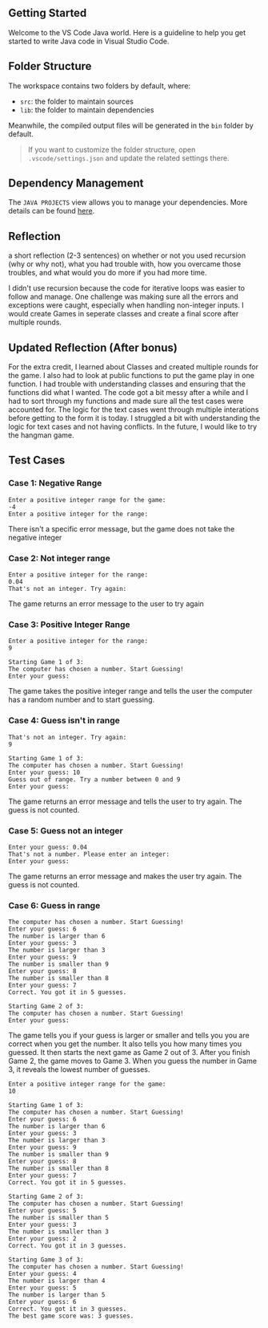 ## Getting Started

Welcome to the VS Code Java world. Here is a guideline to help you get started to write Java code in Visual Studio Code.

## Folder Structure

The workspace contains two folders by default, where:

- `src`: the folder to maintain sources
- `lib`: the folder to maintain dependencies

Meanwhile, the compiled output files will be generated in the `bin` folder by default.

> If you want to customize the folder structure, open `.vscode/settings.json` and update the related settings there.

## Dependency Management

The `JAVA PROJECTS` view allows you to manage your dependencies. More details can be found [here](https://github.com/microsoft/vscode-java-dependency#manage-dependencies).

## Reflection 

a short reflection (2-3 sentences) on whether or not you used recursion (why or why not), what you had trouble with, how you overcame those troubles, and what would you do more if you had more time. 

I didn't use recursion because the code for iterative loops was easier to follow and manage. One challenge was making sure all the errors and exceptions were caught, especially when handling non-integer inputs. I would create Games in seperate classes and create a final score after multiple rounds. 

## Updated Reflection (After bonus) 
For the extra credit, I learned about Classes and created multiple rounds for the game. I also had to look at public functions to put the game play in one function. I had trouble with understanding classes and ensuring that the functions did what I wanted. The code got a bit messy after a while and I had to sort through my functions and made sure all the test cases were accounted for. The logic for the text cases went through multiple interations before getting to the form it is today. I struggled a bit with understanding the logic for text cases and not having conflicts. In the future, I would like to try the hangman game. 

## Test Cases 

### Case 1: Negative Range 

```  
Enter a positive integer range for the game:
-4
Enter a positive integer for the range:
```

There isn't a specific error message, but the game does not take the negative integer 

### Case 2: Not integer range 

```
Enter a positive integer for the range:
0.04
That's not an integer. Try again:
```
The game returns an error message to the user to try again 

### Case 3: Positive Integer Range 

```
Enter a positive integer for the range:
9

Starting Game 1 of 3:
The computer has chosen a number. Start Guessing!
Enter your guess:
```
The game takes the positive integer range and tells the user the computer has a random number and to start guessing. 

### Case 4: Guess isn't in range 

``` 
That's not an integer. Try again:
9

Starting Game 1 of 3:
The computer has chosen a number. Start Guessing!
Enter your guess: 10
Guess out of range. Try a number between 0 and 9
Enter your guess:
```

The game returns an error message and tells the user to try again. The guess is not counted. 

### Case 5: Guess not an integer 

```
Enter your guess: 0.04
That's not a number. Please enter an integer:
Enter your guess:
```

The game returns an error message and makes the user try again. The guess is not counted. 

### Case 6: Guess in range 

```
The computer has chosen a number. Start Guessing!
Enter your guess: 6
The number is larger than 6
Enter your guess: 3
The number is larger than 3
Enter your guess: 9
The number is smaller than 9
Enter your guess: 8
The number is smaller than 8
Enter your guess: 7
Correct. You got it in 5 guesses.

Starting Game 2 of 3:
The computer has chosen a number. Start Guessing!
Enter your guess: 
```

The game tells you if your guess is larger or smaller and tells you you are correct when you get the number. It also tells you how many times you guessed. It then starts the next game as Game 2 out of 3. After you finish Game 2, the game moves to Game 3. When you guess the number in Game 3, it reveals the lowest number of guesses. 

```
Enter a positive integer range for the game:
10

Starting Game 1 of 3:
The computer has chosen a number. Start Guessing!
Enter your guess: 6
The number is larger than 6
Enter your guess: 3
The number is larger than 3
Enter your guess: 9
The number is smaller than 9
Enter your guess: 8
The number is smaller than 8
Enter your guess: 7
Correct. You got it in 5 guesses.

Starting Game 2 of 3:
The computer has chosen a number. Start Guessing!
Enter your guess: 5
The number is smaller than 5
Enter your guess: 3
The number is smaller than 3
Enter your guess: 2
Correct. You got it in 3 guesses.

Starting Game 3 of 3:
The computer has chosen a number. Start Guessing!
Enter your guess: 4
The number is larger than 4
Enter your guess: 5
The number is larger than 5
Enter your guess: 6
Correct. You got it in 3 guesses.
The best game score was: 3 guesses.
```










